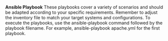 **Ansible Playbook**
These playbooks cover a variety of scenarios and should be adapted according to your specific requirements. Remember to adjust the inventory file to match your target systems and configurations. To execute the playbooks, use the ansible-playbook command followed by the playbook filename. For example, ansible-playbook apache.yml for the first playbook.
